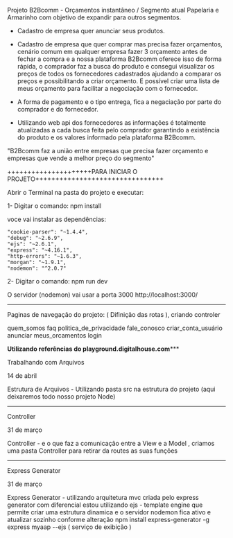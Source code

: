 Projeto B2Bcomm - Orçamentos instantâneo / Segmento atual Papelaria e Armarinho com objetivo de expandir para outros segmentos.

- Cadastro de empresa quer anunciar seus produtos.

- Cadastro de empresa que quer comprar mas precisa fazer orçamentos, cenário comum em qualquer empresa fazer 3 orçamento antes de fechar a compra e a nossa plataforma B2Bcomm oferece isso de forma rápida, o comprador faz a busca do produto e consegui visualizar os preços de todos os fornecedores cadastrados ajudando a comparar os preços e possibilitando a criar orçamento. E possível criar uma lista de meus orçamento para facilitar a negociação com o fornecedor.

- A forma de pagamento e o tipo entrega, fica a negaciação por parte do comprador e do fornecedor.

- Utilizando web api dos fornecedores as informações é totalmente atualizadas a cada busca feita pelo comprador garantindo a existência do produto e os valores informado pela plataforma B2Bcomm.

"B2Bcomm faz a união entre empresas que precisa fazer orçamento e empresas que vende a melhor preço do segmento"

+++++++++++++++++++++PARA INICIAR O PROJETO++++++++++++++++++++++++++++++++

Abrir o Terminal na pasta do projeto e executar:

1- Digitar o comando:  npm install
 
   voce vai instalar as dependências:

    "cookie-parser": "~1.4.4",
    "debug": "~2.6.9",
    "ejs": "~2.6.1",
    "express": "~4.16.1",
    "http-errors": "~1.6.3",
    "morgan": "~1.9.1",
    "nodemon": "^2.0.7"
  
2-  Digitar o comando: npm run dev

O servidor (nodemon) vai usar a porta 3000 
http://localhost:3000/


************************************************************************************************************

Paginas de navegação do projeto: (  Difinição das rotas ), criando controler

quem_somos
faq
politica_de_privacidade
fale_conosco
criar_conta_usuário
anunciar
meus_orcamentos
login



************Utilizando referências do playground.digitalhouse.com***************


Trabalhando com Arquivos

14 de abril

Estrutura de Arquivos - Utilizando pasta src na estrutura do projeto (aqui deixaremos todo nosso projeto Node)


-----------------------------------------------------------------------

Controller

31 de março

Controller - e o que faz a comunicação entre a View e a Model , criamos uma pasta Controller para retirar da routes as suas funções 

-----------------------------------------------------------------------

Express Generator

31 de março

Express Generator - utilizando arquitetura mvc criada pelo
express generator com diferencial estou
utilizando ejs - template engine que permite criar uma estrutura dinamica
e  o servidor nodemon fica ativo e atualizar sozinho conforme alteração
npm install express-generator -g
express myaap --ejs ( serviço de exibição )